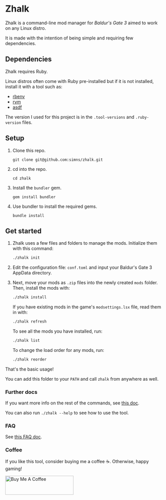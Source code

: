 # Zhalk

Zhalk is a command-line mod manager for _Baldur's Gate 3_ aimed to work on any Linux
distro.

It is made with the intention of being simple and requiring few dependencies.

## Dependencies

Zhalk requires Ruby.

Linux distros often come with Ruby pre-installed but if it is not installed,
install it with a tool such as:

- [rbenv](https://rbenv.org/)
- [rvm](https://rvm.io/)
- [asdf](https://asdf-vm.com/)

The version I used for this project is in the `.tool-versions` and `.ruby-version` files.

## Setup

1. Clone this repo.

   ```
   git clone git@github.com:simns/zhalk.git
   ```

1. cd into the repo.

   ```
   cd zhalk
   ```

1. Install the `bundler` gem.

   ```
   gem install bundler
   ```

1. Use bundler to install the required gems.

   ```
   bundle install
   ```

## Get started

1. Zhalk uses a few files and folders to manage the mods. Initialize them with this command:

   ```sh
   ./zhalk init
   ```

1. Edit the configuration file: `conf.toml` and input your Baldur's Gate 3 AppData directory.

1. Next, move your mods as `.zip` files into the newly created `mods` folder. Then, install the mods with:

   ```sh
   ./zhalk install
   ```

   If you have existing mods in the game's `modsettings.lsx` file, read them in with:

   ```sh
   ./zhalk refresh
   ```

   To see all the mods you have installed, run:

   ```sh
   ./zhalk list
   ```

   To change the load order for any mods, run:

   ```sh
   ./zhalk reorder
   ```

That's the basic usage!

You can add this folder to your `PATH` and call `zhalk` from anywhere as well.

### Further docs

If you want more info on the rest of the commands, see [this doc](/docs/usage.md).

You can also run `./zhalk --help` to see how to use the tool.

### FAQ

See [this FAQ doc](/docs/faq.md).

### Coffee

If you like this tool, consider buying me a coffee ☕.
Otherwise, happy gaming!

<a href="https://www.buymeacoffee.com/simns" target="_blank"><img src="https://cdn.buymeacoffee.com/buttons/v2/default-green.png" alt="Buy Me A Coffee" style="height: 60px !important;width: 217px !important;" ></a>
